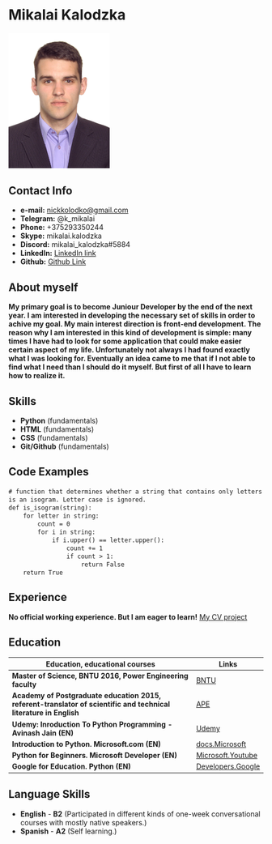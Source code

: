 # Mikalai Kalodzka
<img src="./assets/img/IMG_1909-1.jpg" alt="foto" width="200px">


## Contact Info

* **e-mail:** nickkolodko@gmail.com
* **Telegram:** @k_mikalai
* **Phone:** +375293350244
* **Skype:** mikalai.kalodzka
* **Discord:** mikalai_kalodzka#5884
* **LinkedIn:** [LinkedIn link](https://www.linkedin.com/in/mikalai-kalodzka-790278210/)
* **Github:** [Github Link](https://github.com/MikalaiKalodzka)

## About myself

**My primary goal is to become Juniour Developer by the end of the next year. I am interested in developing the necessary set of skills in order to achive my goal. My main interest direction is front-end development. The reason why I am interested in this kind of development is simple: many times I have had to look for some application that could make easier certain aspect of my life. Unfortunately not always I had found exactly what I was looking for. Eventually an idea came to me that if I not able to find what I need than I should do it myself. But first of all I have to learn how to realize it.**

## Skills

* **Python** (fundamentals)
* **HTML** (fundamentals)
* **CSS** (fundamentals)
* **Git/Github** (fundamentals)

## Code Examples
```
# function that determines whether a string that contains only letters is an isogram. Letter case is ignored.
def is_isogram(string):
    for letter in string:
        count = 0
        for i in string:
            if i.upper() == letter.upper():
                count += 1
                if count > 1:
                    return False
    return True
```

## Experience
**No official working experience. But I am eager to learn!**
[My CV project](https://github.com/MikalaiKalodzka/rsschool-cv.git)

## Education

|Education, educational courses|Links|
|---|---|
| __Master of Science, BNTU 2016, Power Engineering faculty__ | [BNTU](http://www.bntu.by/) |
|__Academy of Postgraduate education 2015, referent-translator of scientific and technical literature in English__ | [APE](http://www.academy.edu.by/) |
|__Udemy: Inroduction To Python Programming - Avinash Jain (EN)__ | [Udemy](https://www.udemy.com/course/pythonforbeginnersintro/) |
|__Introduction to Python. Microsoft.com (EN)__ | [docs.Microsoft](https://docs.microsoft.com/en-us/learn/modules/intro-to-python/)|
|__Python for Beginners. Microsoft Developer (EN)__ | [Microsoft.Youtube](https://www.youtube.com/playlist?list=PLlrxD0HtieHhS8VzuMCfQD4uJ9yne1mE6) |
|__Google for Education. Python (EN)__ | [Developers.Google](https://developers.google.com/edu/python) |

## Language Skills
* **English** - **B2** (Participated in different kinds of one-week conversational courses with mostly native speakers.)
* **Spanish** - **A2** (Self learning.)